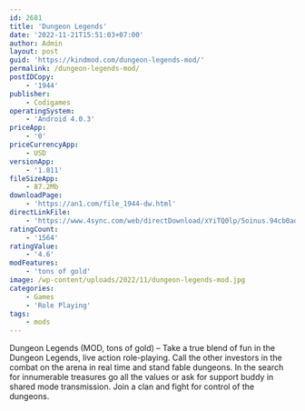 ```yaml
---
id: 2681
title: 'Dungeon Legends'
date: '2022-11-21T15:51:03+07:00'
author: Admin
layout: post
guid: 'https://kindmod.com/dungeon-legends-mod/'
permalink: /dungeon-legends-mod/
postIDCopy:
    - '1944'
publisher:
    - Codigames
operatingSystem:
    - 'Android 4.0.3'
priceApp:
    - '0'
priceCurrencyApp:
    - USD
versionApp:
    - '1.811'
fileSizeApp:
    - 87.2Mb
downloadPage:
    - 'https://an1.com/file_1944-dw.html'
directLinkFile:
    - 'https://www.4sync.com/web/directDownload/xYiTQ0lp/5oinus.94cb0ad3a0ac40d87263c4beb2c6c8d8'
ratingCount:
    - '1564'
ratingValue:
    - '4.6'
modFeatures:
    - 'tons of gold'
image: /wp-content/uploads/2022/11/dungeon-legends-mod.jpg
categories:
    - Games
    - 'Role Playing'
tags:
    - mods
---
```


Dungeon Legends (MOD, tons of gold) – Take a true blend of fun in the Dungeon Legends, live action role-playing. Call the other investors in the combat on the arena in real time and stand fable dungeons. In the search for innumerable treasures go all the values or ask for support buddy in shared mode transmission. Join a clan and fight for control of the dungeons.